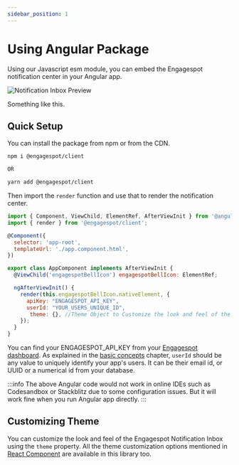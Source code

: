 ```yaml
---
sidebar_position: 1
---
```


# Using Angular Package

Using our Javascript esm module, you can embed the Engagespot notification center in your Angular app.

![Notification Inbox Preview](https://i.postimg.cc/BbPF7Cpk/notifications.png)

Something like this.

## Quick Setup

You can install the package from npm or from the CDN.

```bash
npm i @engagespot/client

OR

yarn add @engagespot/client
```

Then import the `render` function and use that to render the notification center.

```javascript
import { Component, ViewChild, ElementRef, AfterViewInit } from '@angular/core';
import { render } from '@engagespot/client';

@Component({
  selector: 'app-root',
  templateUrl: './app.component.html',
})

export class AppComponent implements AfterViewInit {
  @ViewChild('engagespotBellIcon') engagespotBellIcon: ElementRef;

  ngAfterViewInit() {
    render(this.engagespotBellIcon.nativeElement, {
      apiKey: "ENGAGESPOT_API_KEY",
      userId: "YOUR_USERS_UNIQUE_ID",
       theme: {}, //Theme Object to Customize the look and feel of the notification inbox.
    });
  }
}
```

You can find your ENGAGESPOT_API_KEY from your [Engagespot dashboard](https://portal.engagespot.co). As explained in the [basic concepts](../introduction/understanding-concepts.md) chapter, `userId` should be any value to uniquely identify your app's users. It can be their email id, or UUID or a numerical id from your database.

:::info
The above Angular code would not work in online IDEs such as Codesandbox or Stackblitz due to some configuration issues. But it will work fine when you run Angular app directly.
:::

## Customizing Theme

You can customize the look and feel of the Engagespot Notification Inbox using the `theme` property. All the theme customization options mentioned in [React Component](./using-react-component#available-themeing-options) are available in this library too.
